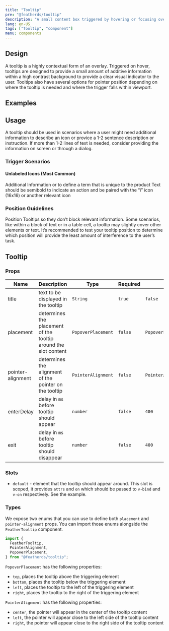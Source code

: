 ```yaml
---
title: "Tooltip"
pre: "@featherds/tooltip"
description: "A small content box triggered by hovering or focusing over a certain area."
lang: en-US
tags: ["Tooltip", "component"]
menu: components
---
```


## Design

A tooltip is a highly contextual form of an overlay. Triggered on hover, tooltips are designed to provide a small amount of additive information within a high contrast background to provide a clear visual indicator to the user. Tooltips also have several options for pointer position depending on where the tooltip is needed and where the trigger falls within viewport.

## Examples
<ClientOnly>
<Tooltip-Examples />
</ClientOnly>

## Usage

A tooltip should be used in scenarios where a user might need additional information to describe an icon or provice a 1-2 sentence description or instruction. If more than 1-2 lines of text is needed, consider providing the information on screen or through a dialog.

### Trigger Scenarios

#### Unlabeled Icons (Most Common)

Additional Information or to define a term that is unique to the product
Text should be semibold to indicate an action and be paired with the “i” icon (16x16) or another relevant icon

### Position Guidelines

Position Tooltips so they don’t block relevant information. Some scenarios, like within a block of text or in a table cell, a tooltip may slightly cover other elements or text. It’s recommended to test your tooltip position to determine which position will provide the least amount of interference to the user’s task.

## Tooltip

### Props

| Name              | Description                                                     | Type               | Required | Default                   |
| ----------------- | --------------------------------------------------------------- | ------------------ | -------- | ------------------------- |
| title             | text to be displayed in the tooltip                             | `String`           | `true`   | `false`                   |
| placement         | determines the placement of the tooltip around the slot content | `PopoverPlacement` | `false`  | `PopoverPlacement.top`    |
| pointer-alignment | determines the alignment of the pointer on the tooltip          | `PointerAlignment` | `false`  | `PointerAlignment.center` |
| enterDelay        | delay in `ms` before tooltip should appear                      | `number`           | `false`  | `400`                     |
| exit              | delay in `ms` before tooltip should disappear                   | `number`           | `false`  | `400`                     |

### Slots

- `default` - element that the tooltip should appear around. This slot is scoped, it provides `attrs` and `on` which should be passed to `v-bind` and `v-on` respectively. See the example.

### Types

We expose two enums that you can use to define both `placement` and `pointer-alignment` props. You can import those enums alongside the `FeatherTooltip` component.

```js
import {
  FeatherTooltip,
  PointerAlignment,
  PopoverPlacement,
} from "@featherds/tooltip";
```

`PopoverPlacement` has the following properties:

- `top`, places the tooltip above the triggering element
- `bottom`, places the tooltip below the triggering element
- `left`, places the tooltip to the left of the triggering element
- `right`, places the tooltip to the right of the triggering element

`PointerAlignment` has the following properties:

- `center`, the pointer will appear in the center of the tooltip content
- `left`, the pointer will appear close to the left side of the tooltip content
- `right`, the pointer will appear close to the right side of the tooltip content
